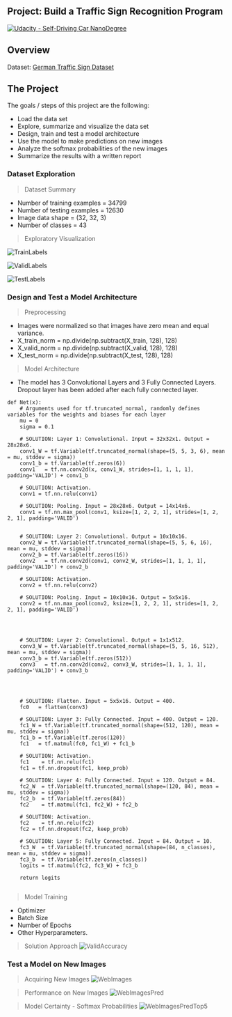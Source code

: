 ## Project: Build a Traffic Sign Recognition Program
[![Udacity - Self-Driving Car NanoDegree](https://s3.amazonaws.com/udacity-sdc/github/shield-carnd.svg)](http://www.udacity.com/drive)

Overview
---
Dataset: [German Traffic Sign Dataset](http://benchmark.ini.rub.de/?section=gtsrb&subsection=dataset)

The Project
---
The goals / steps of this project are the following:
* Load the data set
* Explore, summarize and visualize the data set
* Design, train and test a model architecture
* Use the model to make predictions on new images
* Analyze the softmax probabilities of the new images
* Summarize the results with a written report

### Dataset Exploration

> Dataset Summary
* Number of training examples = 34799
* Number of testing examples = 12630
* Image data shape = (32, 32, 3)
* Number of classes = 43

> Exploratory Visualization

![TrainLabels](output_images/TrainLabels.jpg "Train Labels")

![ValidLabels](output_images/ValidLabels.jpg "Valid Labels")

![TestLabels](output_images/TestLabels.jpg "Test Labels")


### Design and Test a Model Architecture

> Preprocessing
* Images were normalized so that images have zero mean and equal variance.
* X_train_norm = np.divide(np.subtract(X_train, 128), 128)
* X_valid_norm = np.divide(np.subtract(X_valid, 128), 128)
* X_test_norm = np.divide(np.subtract(X_test, 128), 128)

> Model Architecture
* The model has 3 Convolutional Layers and 3 Fully Connected Layers. Dropout layer has been added after each fully connected layer.
```
def Net(x):    
    # Arguments used for tf.truncated_normal, randomly defines variables for the weights and biases for each layer
    mu = 0
    sigma = 0.1
    
    # SOLUTION: Layer 1: Convolutional. Input = 32x32x1. Output = 28x28x6.
    conv1_W = tf.Variable(tf.truncated_normal(shape=(5, 5, 3, 6), mean = mu, stddev = sigma))
    conv1_b = tf.Variable(tf.zeros(6))
    conv1   = tf.nn.conv2d(x, conv1_W, strides=[1, 1, 1, 1], padding='VALID') + conv1_b

    # SOLUTION: Activation.
    conv1 = tf.nn.relu(conv1)

    # SOLUTION: Pooling. Input = 28x28x6. Output = 14x14x6.
    conv1 = tf.nn.max_pool(conv1, ksize=[1, 2, 2, 1], strides=[1, 2, 2, 1], padding='VALID')

  
    # SOLUTION: Layer 2: Convolutional. Output = 10x10x16.
    conv2_W = tf.Variable(tf.truncated_normal(shape=(5, 5, 6, 16), mean = mu, stddev = sigma))
    conv2_b = tf.Variable(tf.zeros(16))
    conv2   = tf.nn.conv2d(conv1, conv2_W, strides=[1, 1, 1, 1], padding='VALID') + conv2_b
    
    # SOLUTION: Activation.
    conv2 = tf.nn.relu(conv2)

    # SOLUTION: Pooling. Input = 10x10x16. Output = 5x5x16.
    conv2 = tf.nn.max_pool(conv2, ksize=[1, 2, 2, 1], strides=[1, 2, 2, 1], padding='VALID')
    
    

    
    # SOLUTION: Layer 2: Convolutional. Output = 1x1x512.
    conv3_W = tf.Variable(tf.truncated_normal(shape=(5, 5, 16, 512), mean = mu, stddev = sigma))
    conv3_b = tf.Variable(tf.zeros(512))
    conv3   = tf.nn.conv2d(conv2, conv3_W, strides=[1, 1, 1, 1], padding='VALID') + conv3_b
    
    
    

    # SOLUTION: Flatten. Input = 5x5x16. Output = 400.
    fc0   = flatten(conv3)
    
    # SOLUTION: Layer 3: Fully Connected. Input = 400. Output = 120.
    fc1_W = tf.Variable(tf.truncated_normal(shape=(512, 120), mean = mu, stddev = sigma))
    fc1_b = tf.Variable(tf.zeros(120))
    fc1   = tf.matmul(fc0, fc1_W) + fc1_b
    
    # SOLUTION: Activation.
    fc1    = tf.nn.relu(fc1)
    fc1 = tf.nn.dropout(fc1, keep_prob)
    
    # SOLUTION: Layer 4: Fully Connected. Input = 120. Output = 84.
    fc2_W  = tf.Variable(tf.truncated_normal(shape=(120, 84), mean = mu, stddev = sigma))
    fc2_b  = tf.Variable(tf.zeros(84))
    fc2    = tf.matmul(fc1, fc2_W) + fc2_b
    
    # SOLUTION: Activation.
    fc2    = tf.nn.relu(fc2)
    fc2 = tf.nn.dropout(fc2, keep_prob)
    
    # SOLUTION: Layer 5: Fully Connected. Input = 84. Output = 10.
    fc3_W  = tf.Variable(tf.truncated_normal(shape=(84, n_classes), mean = mu, stddev = sigma))
    fc3_b  = tf.Variable(tf.zeros(n_classes))
    logits = tf.matmul(fc2, fc3_W) + fc3_b
    
    return logits
    
```

> Model Training
* Optimizer
* Batch Size
* Number of Epochs
* Other Hyperparameters.

> Solution Approach
![ValidAccuracy](output_images/ValidAccuracy.jpg "Valid Accuracy")


### Test a Model on New Images

> Acquiring New Images
![WebImages](output_images/WebImages.jpg "Web Images")

> Performance on New Images
![WebImagesPred](output_images/WebImagesPred.jpg "Web Images with Prediction")

> Model Certainty - Softmax Probabilities
![WebImagesPredTop5](output_images/WebImagesPredTop5.jpg "Web Images with Prediction Top 5")



